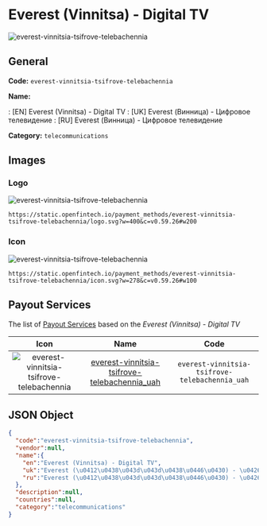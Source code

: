 
# Everest (Vinnitsa) - Digital TV 
![everest-vinnitsia-tsifrove-telebachennia](https://static.openfintech.io/payment_methods/everest-vinnitsia-tsifrove-telebachennia/logo.svg?w=400&c=v0.59.26#w200)  

## General 
**Code:** `everest-vinnitsia-tsifrove-telebachennia` 
 
**Name:** 
 
:	[EN] Everest (Vinnitsa) - Digital TV 
:	[UK] Everest (Винница) - Цифровое телевидение 
:	[RU] Everest (Винница) - Цифровое телевидение 
 
**Category:** `telecommunications` 
 

## Images 

### Logo 
![everest-vinnitsia-tsifrove-telebachennia](https://static.openfintech.io/payment_methods/everest-vinnitsia-tsifrove-telebachennia/logo.svg?w=400&c=v0.59.26#w200)  

```
https://static.openfintech.io/payment_methods/everest-vinnitsia-tsifrove-telebachennia/logo.svg?w=400&c=v0.59.26#w200
```  

### Icon 
![everest-vinnitsia-tsifrove-telebachennia](https://static.openfintech.io/payment_methods/everest-vinnitsia-tsifrove-telebachennia/icon.svg?w=278&c=v0.59.26#w100)  

```
https://static.openfintech.io/payment_methods/everest-vinnitsia-tsifrove-telebachennia/icon.svg?w=278&c=v0.59.26#w100
```  

## Payout Services 
 
The list of [Payout Services](/payout-services/) based on the _Everest (Vinnitsa) - Digital TV_ 

|Icon|Name|Code| 
|:---:|:---:|:---:| 
|![everest-vinnitsia-tsifrove-telebachennia](https://static.openfintech.io/payout_methods/everest-vinnitsia-tsifrove-telebachennia/icon.png?w=278&c=v0.59.26#w40) |[everest-vinnitsia-tsifrove-telebachennia_uah](/payout-services/everest-vinnitsia-tsifrove-telebachennia_uah/)|`everest-vinnitsia-tsifrove-telebachennia_uah`| 
 

## JSON Object 

```json
{
  "code":"everest-vinnitsia-tsifrove-telebachennia",
  "vendor":null,
  "name":{
    "en":"Everest (Vinnitsa) - Digital TV",
    "uk":"Everest (\u0412\u0438\u043d\u043d\u0438\u0446\u0430) - \u0426\u0438\u0444\u0440\u043e\u0432\u043e\u0435 \u0442\u0435\u043b\u0435\u0432\u0438\u0434\u0435\u043d\u0438\u0435",
    "ru":"Everest (\u0412\u0438\u043d\u043d\u0438\u0446\u0430) - \u0426\u0438\u0444\u0440\u043e\u0432\u043e\u0435 \u0442\u0435\u043b\u0435\u0432\u0438\u0434\u0435\u043d\u0438\u0435"
  },
  "description":null,
  "countries":null,
  "category":"telecommunications"
}
```  
